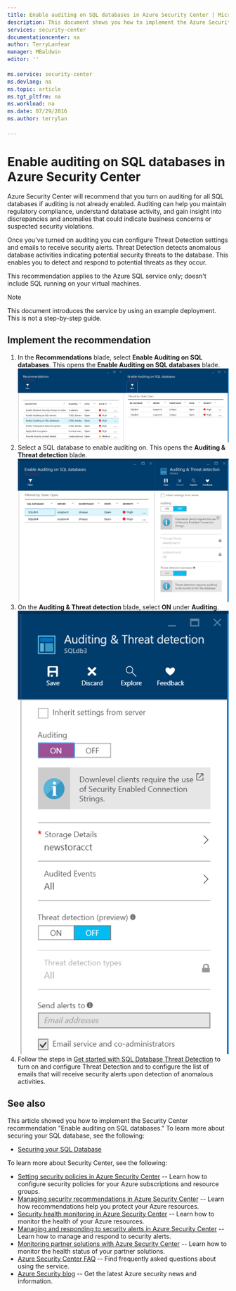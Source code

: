 ```yaml
---
title: Enable auditing on SQL databases in Azure Security Center | Microsoft Azure
description: This document shows you how to implement the Azure Security Center recommendation **Enable auditing on SQL databases**.
services: security-center
documentationcenter: na
author: TerryLanfear
manager: MBaldwin
editor: ''

ms.service: security-center
ms.devlang: na
ms.topic: article
ms.tgt_pltfrm: na
ms.workload: na
ms.date: 07/29/2016
ms.author: terrylan

---
```

# Enable auditing on SQL databases in Azure Security Center
Azure Security Center will recommend that you turn on auditing for all SQL databases if auditing is not already enabled. Auditing can help you maintain regulatory compliance, understand database activity, and gain insight into discrepancies and anomalies that could indicate business concerns or suspected security violations.

Once you’ve turned on auditing you can configure Threat Detection settings and emails to receive security alerts. Threat Detection detects anomalous database activities indicating potential security threats to the database. This enables you to detect and respond to potential threats as they occur.

This recommendation applies to the Azure SQL service only; doesn't include SQL running on your virtual machines.

> [!NOTE]
> This document introduces the service by using an example deployment.  This is not a step-by-step guide.
> 
> 

## Implement the recommendation
1. In the **Recommendations** blade, select **Enable Auditing on SQL databases**.  This opens the **Enable Auditing on SQL databases** blade.
   ![Enable auditing on SQL databases](./media/security-center-enable-auditing-on-sql-databases/enable-auditing-on-sql-databases.png)
2. Select a SQL database to enable auditing on. This opens the **Auditing & Threat detection** blade.
   ![Auditing and threat detection](./media/security-center-enable-auditing-on-sql-databases/auditing-threat-detection.png)
3. On the **Auditing & Threat detection** blade, select **ON** under **Auditing**.
   ![Turn on auditing and threat detection](./media/security-center-enable-auditing-on-sql-databases/auditing-threat-detection-blade.png)
4. Follow the steps in [Get started with SQL Database Threat Detection](../sql-database/sql-database-threat-detection-get-started.md) to turn on and configure Threat Detection and to configure the list of emails that will receive security alerts upon detection of anomalous activities.

## See also
This article showed you how to implement the Security Center recommendation "Enable auditing on SQL databases." To learn more about securing your SQL database, see the following:

* [Securing your SQL Database](../sql-database/sql-database-security.md)

To learn more about Security Center, see the following:

* [Setting security policies in Azure Security Center](security-center-policies.md) -- Learn how to configure security policies for your Azure subscriptions and resource groups.
* [Managing security recommendations in Azure Security Center](security-center-recommendations.md) -- Learn how recommendations help you protect your Azure resources.
* [Security health monitoring in Azure Security Center](security-center-monitoring.md) -- Learn how to monitor the health of your Azure resources.
* [Managing and responding to security alerts in Azure Security Center](security-center-managing-and-responding-alerts.md) -- Learn how to manage and respond to security alerts.
* [Monitoring partner solutions with Azure Security Center](security-center-partner-solutions.md) -- Learn how to monitor the health status of your partner solutions.
* [Azure Security Center FAQ](security-center-faq.md) -- Find frequently asked questions about using the service.
* [Azure Security blog](http://blogs.msdn.com/b/azuresecurity/) -- Get the latest Azure security news and information.

<!--Image references-->
[1]: ./media/security-center-enable-auditing-on-sql-databases/enable-auditing-on-sql-databases.png
[2]:./media/security-center-enable-auditing-on-sql-databases/auditing-threat-detection.png
[3]: ./media/security-center-enable-auditing-on-sql-databases/auditing-threat-detection-blade.png
